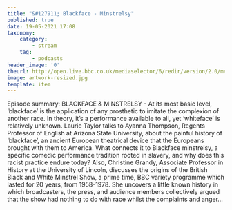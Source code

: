 ```yaml
---
title: "&#127911; Blackface - Minstrelsy"
published: true
date: 19-05-2021 17:08
taxonomy:
    category:
        - stream
    tag:
        - podcasts
header_image: '0'
theurl: http://open.live.bbc.co.uk/mediaselector/6/redir/version/2.0/mediaset/audio-nondrm-download/proto/http/vpid/p09hcm2q.mp3
image: artwork-resized.jpg
template: item
--- 
```

Episode summary: BLACKFACE & MINSTRELSY - At its most basic level, ‘blackface’ is the application of any prosthetic to imitate the complexion of another race. In theory, it’s a performance available to all, yet ‘whiteface’ is relatively unknown. Laurie Taylor talks to Ayanna Thompson, Regents Professor of English at Arizona State University, about the painful history of ‘blackface’, an ancient European theatrical device that the Europeans brought with them to America. What connects it to Blackface minstrelsy, a specific comedic performance tradition rooted in slavery, and why does this racist practice endure today? Also, Christine Grandy, Associate Professor in History at the University of Lincoln, discusses the origins of the British Black and White Minstrel Show, a prime time, BBC variety programme which lasted for 20 years, from 1958-1978. She uncovers a little known history in which broadcasters, the press, and audience members collectively argued that the show had nothing to do with race whilst the complaints and anger…
